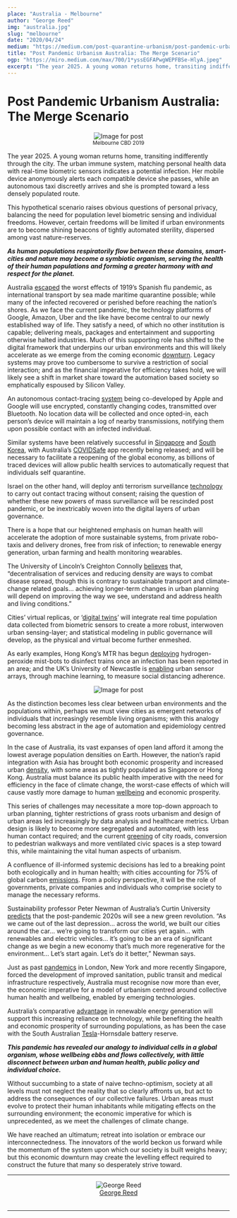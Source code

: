 ```yaml
---
place: "Australia - Melbourne"
author: "George Reed"
img: "australia.jpg"
slug: "melbourne"
date: "2020/04/24"
medium: "https://medium.com/post-quarantine-urbanism/post-pandemic-urbanism-australia-the-merge-scenario-9b783e564e65"
title: "Post Pandemic Urbanism Australia: The Merge Scenario"
ogp: "https://miro.medium.com/max/700/1*yssEGFAPwgWEPFBSe-HlyA.jpeg"
excerpt: "The year 2025. A young woman returns home, transiting indifferently through the city. The urban immune system, matching personal health data with real-time biometric sensors indicates a potential infection. Her mobile device anonymously alerts each compatible device she passes, while an autonomous taxi ..."
---
```


Post Pandemic Urbanism Australia: The Merge Scenario
====================================================

<div style="display:flex; width:100%; justify-content: center">
    <img alt="Image for post" class="s t u ci ai" src="https://miro.medium.com/max/700/1*yssEGFAPwgWEPFBSe-HlyA.jpeg"/>
</div>
<div style="display:flex; width:100%; justify-content: center">
    <small style="text-align: center">Melbourne CBD 2019</small>
</div>

The year 2025. A young woman returns home, transiting indifferently through the city. The urban immune system, matching personal health data with real-time biometric sensors indicates a potential infection. Her mobile device anonymously alerts each compatible device she passes, while an autonomous taxi discreetly arrives and she is prompted toward a less densely populated route.

This hypothetical scenario raises obvious questions of personal privacy, balancing the need for population level biometric sensing and individual freedoms. However, certain freedoms will be limited if urban environments are to become shining beacons of tightly automated sterility, dispersed among vast nature-reserves.

**_As human populations respiratorily flow between these domains, smart-cities and nature may become a symbiotic organism, serving the health of their human populations and forming a greater harmony with and respect for the planet._**

Australia [escaped](https://www.nma.gov.au/defining-moments/resources/influenza-pandemic) the worst effects of 1919’s Spanish flu pandemic, as international transport by sea made maritime quarantine possible; while many of the infected recovered or perished before reaching the nation’s shores. As we face the current pandemic, the technology platforms of Google, Amazon, Uber and the like have become central to our newly established way of life. They satisfy a need, of which no other institution is capable; delivering meals, packages and entertainment and supporting otherwise halted industries. Much of this supporting role has shifted to the digital framework that underpins our urban environments and this will likely accelerate as we emerge from the coming economic [downturn](https://www.bloomberg.com/news/videos/2020-04-17/imf-warns-coronavirus-recession-could-be-worse-than-great-depression-video). Legacy systems may prove too cumbersome to survive a restriction of social interaction; and as the financial imperative for efficiency takes hold, we will likely see a shift in market share toward the automation based society so emphatically espoused by Silicon Valley.

An autonomous contact-tracing [system](https://www.wired.com/story/apple-google-bluetooth-contact-tracing-covid-19/) being co-developed by Apple and Google will use encrypted, constantly changing codes, transmitted over Bluetooth. No location data will be collected and once opted-in, each person’s device will maintain a log of nearby transmissions, notifying them upon possible contact with an infected individual.

Similar systems have been relatively successful in [Singapore](https://www.gov.sg/article/help-speed-up-contact-tracing-with-tracetogether) and [South Korea](https://edition.cnn.com/2020/02/28/tech/korea-coronavirus-tracking-apps/index.html), with Australia’s [COVIDSafe](https://www.health.gov.au/resources/apps-and-tools/covidsafe-app) app recently being released; and will be necessary to facilitate a reopening of the global economy, as billions of traced devices will allow public health services to automatically request that individuals self quarantine.

Israel on the other hand, will deploy anti terrorism surveillance [technology](https://www.reuters.com/article/us-health-coronavirus-israel/israel-to-use-anti-terror-tech-to-counter-coronavirus-invisible-enemy-idUSKBN21113V) to carry out contact tracing without consent; raising the question of whether these new powers of mass surveillance will be rescinded post pandemic, or be inextricably woven into the digital layers of urban governance.

There is a hope that our heightened emphasis on human health will accelerate the adoption of more sustainable systems, from private robo-taxis and delivery drones, free from risk of infection; to renewable energy generation, urban farming and health monitoring wearables.

The University of Lincoln’s Creighton Connolly [believes](https://www.eco-business.com/news/from-food-to-tech-coronavirus-to-spur-urban-planning-rethink/) that, “decentralisation of services and reducing density are ways to combat disease spread, though this is contrary to sustainable transport and climate-change related goals… achieving longer-term changes in urban planning will depend on improving the way we see, understand and address health and living conditions.”

Cities’ virtual replicas, or ‘[digital twins](http://www.resccue.eu/blog/digital-twins-cities-virtual-replica-urban-networks)’ will integrate real time population data collected from biometric sensors to create a more robust, interwoven urban sensing-layer; and statistical modeling in public governance will develop, as the physical and virtual become further enmeshed.

As early examples, Hong Kong’s MTR has begun [deploying](https://www.reuters.com/video/watch/idOVC6A3TY7) hydrogen-peroxide mist-bots to disinfect trains once an infection has been reported in an area; and the UK’s University of Newcastle is [enabling](https://techxplore.com/news/2020-04-smart-city-technology-social-distancing.html) urban sensor arrays, through machine learning, to measure social distancing adherence.



<div style="display:flex; width:100%; justify-content: center">
    <img alt="Image for post" class="s t u ci ai" src="https://miro.medium.com/max/700/1*DrdwET_fMAjOF0K1Tz7OMw.png"/>
</div>

As the distinction becomes less clear between urban environments and the populations within, perhaps we must view cities as emergent networks of individuals that increasingly resemble living organisms; with this analogy becoming less abstract in the age of automation and epidemiology centred governance.

In the case of Australia, its vast expanses of open land afford it among the lowest average population densities on Earth. However, the nation’s rapid integration with Asia has brought both economic prosperity and increased urban [density](https://www.urban.com.au/news/census-2016-the-20-most-densely-populated-areas-of-melbourne), with some areas as tightly populated as Singapore or Hong Kong. Australia must balance its public health imperative with the need for efficiency in the face of climate change, the worst-case effects of which will cause vastly more damage to human [wellbeing](https://www.who.int/news-room/fact-sheets/detail/climate-change-and-health) and economic prosperity.

This series of challenges may necessitate a more top-down approach to urban planning, tighter restrictions of grass roots urbanism and design of urban areas led increasingly by data analysis and healthcare metrics. Urban design is likely to become more segregated and automated, with less human contact required; and the current [greening](https://www.melbourne.vic.gov.au/community/greening-the-city/green-infrastructure/Pages/green-our-city-action-plan.aspx) of city roads, conversion to pedestrian walkways and more ventilated civic spaces is a step toward this, while maintaining the vital human aspects of urbanism.

A confluence of ill-informed systemic decisions has led to a breaking point both ecologically and in human health; with cities accounting for 75% of global carbon [emissions](https://www.unenvironment.org/explore-topics/resource-efficiency/what-we-do/cities/cities-and-climate-change). From a policy perspective, it will be the role of governments, private companies and individuals who comprise society to manage the necessary reforms.

Sustainability professor Peter Newman of Australia’s Curtin University [predicts](https://www.abc.net.au/news/2020-04-11/how-coronavirus-could-forever-change-our-cities-and-suburbs/12137122) that the post-pandemic 2020s will see a new green revolution. “As we came out of the last depression… across the world, we built our cities around the car… we’re going to transform our cities yet again… with renewables and electric vehicles… it’s going to be an era of significant change as we begin a new economy that’s much more regenerative for the environment… Let’s start again. Let’s do it better,” Newman says.

Just as past [pandemics](https://www.theguardian.com/world/2020/mar/26/life-after-coronavirus-pandemic-change-world) in London, New York and more recently Singapore, forced the development of improved sanitation, public transit and medical infrastructure respectively, Australia must recognise now more than ever, the economic imperative for a model of urbanism centred around collective human health and wellbeing, enabled by emerging technologies.

Australia’s comparative [advantage](https://www.theguardian.com/environment/2019/sep/19/australia-could-produce-200-of-energy-needs-from-renewables-by-2050-say-researchers) in renewable energy generation will support this increasing reliance on technology, while benefiting the health and economic prosperity of surrounding populations, as has been the case with the South Australian [Tesla](https://www.solarquotes.com.au/blog/tesla-hornsdale-expansion-mb1298/)\-Hornsdale battery reserve.

**_This pandemic has revealed our analogy to individual cells in a global organism, whose wellbeing ebbs and flows collectively, with little disconnect between urban and human health, public policy and individual choice._**

Without succumbing to a state of naive techno-optimism, society at all levels must not neglect the reality that so clearly affronts us, but act to address the consequences of our collective failures. Urban areas must evolve to protect their human inhabitants while mitigating effects on the surrounding environment; the economic imperative for which is unprecedented, as we meet the challenges of climate change.

We have reached an ultimatum; retreat into isolation or embrace our interconnectedness. The innovators of the world beckon us forward while the momentum of the system upon which our society is built weighs heavy; but this economic downturn may create the levelling effect required to construct the future that many so desperately strive toward.

---

<div style="display: flex; margin-bottom: 2rem">
    <div style="margin: 0 auto; text-align: center">
        <img alt="George Reed" src="https://miro.medium.com/fit/c/96/96/2*BJq6OcewVF193RmWgl2h6A.jpeg"/>
        <br/>
        <a href="https://medium.com/@reedgeo100?source=post_page-----9b783e564e65----------------------">George Reed</a>
    </div>
</div>

---